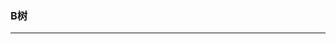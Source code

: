 ### B树
---------------------------------------------------------------------------------------------------
